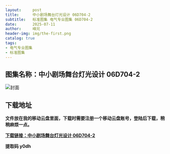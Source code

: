 ```yaml
---
layout:     post
title:      中小剧场舞台灯光设计 06D704-2
subtitle:   标准图集 电气专业图集 06D704-2
date:       2025-07-11
author:     峰兄
header-img: img/the-first.png
catalog: true
tags:
- 电气专业图集
- 标准图集
---
```

## 图集名称：中小剧场舞台灯光设计 06D704-2
![封面](https://pic1.imgdb.cn/item/6870acdc58cb8da5c89b8272.jpg)


## 下载地址 ##
**文件放在我的移动云盘里面，下载时需要注册一个移动云盘账号，登陆后下载，稍稍麻烦一点。**  
  
[**下载链接：中小剧场舞台灯光设计 06D704-2**](https://caiyun.139.com/w/i/2oxwDs2C5cfm3)


**提取码 y0dh**

